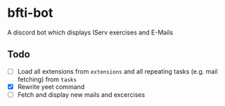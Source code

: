 # bfti-bot

A discord bot which displays IServ exercises and E-Mails

## Todo

- [ ] Load all extensions from `extensions` and all repeating tasks (e.g. mail
      fetching) from `tasks`
- [x] Rewrite yeet command
- [ ] Fetch and display new mails and excercises
